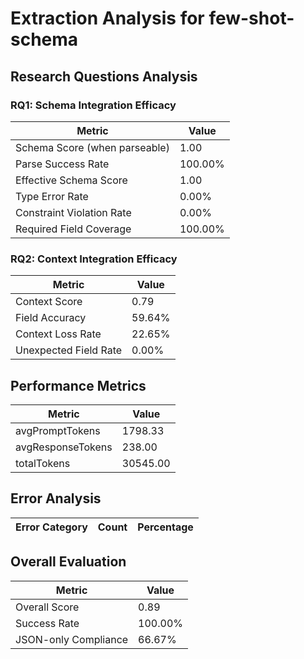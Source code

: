 # Extraction Analysis for few-shot-schema

## Research Questions Analysis

### RQ1: Schema Integration Efficacy

| Metric | Value |
|--------|-------|
| Schema Score (when parseable) | 1.00 |
| Parse Success Rate | 100.00% |
| Effective Schema Score | 1.00 |
| Type Error Rate | 0.00% |
| Constraint Violation Rate | 0.00% |
| Required Field Coverage | 100.00% |

### RQ2: Context Integration Efficacy

| Metric | Value |
|--------|-------|
| Context Score | 0.79 |
| Field Accuracy | 59.64% |
| Context Loss Rate | 22.65% |
| Unexpected Field Rate | 0.00% |

## Performance Metrics

| Metric | Value |
|--------|-------|
| avgPromptTokens | 1798.33 |
| avgResponseTokens | 238.00 |
| totalTokens | 30545.00 |

## Error Analysis

| Error Category | Count | Percentage |
|---------------|-------|------------|

## Overall Evaluation

| Metric | Value |
|--------|-------|
| Overall Score | 0.89 |
| Success Rate | 100.00% |
| JSON-only Compliance | 66.67% |
